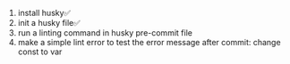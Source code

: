 1. install husky✅
2. init a husky file✅
3. run a linting command in husky pre-commit file
4. make a simple lint error to test the error message after commit: change const to var